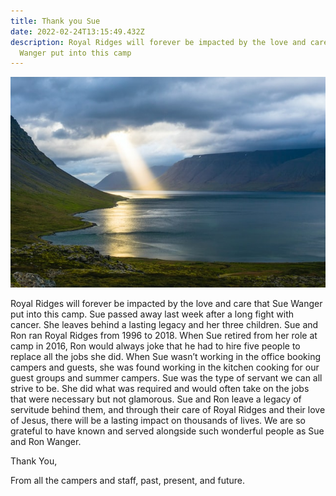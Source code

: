 ```yaml
---
title: Thank you Sue
date: 2022-02-24T13:15:49.432Z
description: Royal Ridges will forever be impacted by the love and care that Sue
  Wanger put into this camp
---
```

![sunny-lake](sunny-lake-heaven.jpeg "heaven")

Royal Ridges will forever be impacted by the love and care that Sue Wanger put into this camp. Sue passed away last week after a long fight with cancer. She leaves behind a lasting legacy and her three children. Sue and Ron ran Royal Ridges from 1996 to 2018. When Sue retired from her role at camp in 2016, Ron would always joke that he had to hire five people to replace all the jobs she did. When Sue wasn’t working in the office booking campers and guests, she was found working in the kitchen cooking for our guest groups and summer campers. Sue was the type of servant we can all strive to be. She did what was required and would often take on the jobs that were necessary but not glamorous. Sue and Ron leave a legacy of servitude behind them, and through their care of Royal Ridges and their love of Jesus, there will be a lasting impact on thousands of lives. We are so grateful to have known and served alongside such wonderful people as Sue and Ron Wanger. 

Thank You,

From all the campers and staff, past, present, and future.

![]()